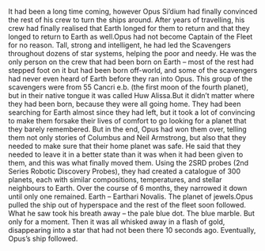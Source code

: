It had been a long time coming, however Opus Si’dium had finally convinced the rest of his crew to turn the ships around. After years of travelling, his crew had finally realised that Earth longed for them to return and that they longed to return to Earth as well.Opus had not become Captain of the Fleet for no reason. Tall, strong and intelligent, he had led the Scavengers throughout dozens of star systems, helping the poor and needy. He was the only person on the crew that had been born on Earth – most of the rest had stepped foot on it but had been born off-world, and some of the scavengers had never even heard of Earth before they ran into Opus. This group of the scavengers were from 55 Cancri e.b. (the first moon of the fourth planet), but in their native tongue it was called Huw Alissa.But it didn’t matter where they had been born, because they were all going home. They had been searching for Earth almost since they had left, but it took a lot of convincing to make them forsake their lives of comfort to go looking for a planet that they barely remembered. But in the end, Opus had won them over, telling them not only stories of Columbus and Neil Armstrong, but also that they needed to make sure that their home planet was safe. He said that they needed to leave it in a better state than it was when it had been given to them, and this was what finally moved them. Using the 2SRD probes (2nd Series Robotic Discovery Probes), they had created a catalogue of 300 planets, each with similar compositions, temperatures, and stellar neighbours to Earth. Over the course of 6 months, they narrowed it down until only one remained. Earth – Earthari Novalis. The planet of jewels.Opus pulled the ship out of hyperspace and the rest of the fleet soon followed. What he saw took his breath away – the pale blue dot. The blue marble. But only for a moment. Then it was all whisked away in a flash of gold, disappearing into a star that had not been there 10 seconds ago. Eventually, Opus’s ship followed.
